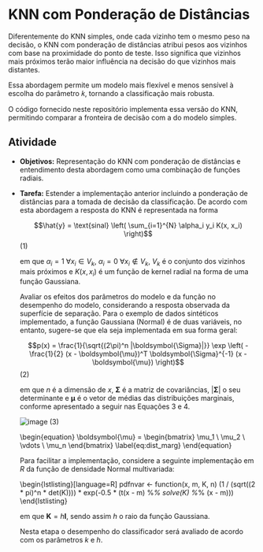# KNN com Ponderação de Distâncias

Diferentemente do KNN simples, onde cada vizinho tem o mesmo peso na decisão, o KNN com ponderação de distâncias atribui pesos aos vizinhos com base na proximidade do ponto de teste. Isso significa que vizinhos mais próximos terão maior influência na decisão do que vizinhos mais distantes.

Essa abordagem permite um modelo mais flexível e menos sensível à escolha do parâmetro 𝑘, tornando a classificação mais robusta.

O código fornecido neste repositório implementa essa versão do KNN, permitindo comparar a fronteira de decisão com a do modelo simples.

## Atividade

- **Objetivos:** Representação do KNN com ponderação de distâncias e entendimento desta abordagem como uma combinação de funções radiais.
- **Tarefa:** Estender a implementação anterior incluindo a ponderação de distâncias para a tomada de decisão da classificação. De acordo com esta abordagem a resposta do KNN é representada na forma
  
  $$\hat{y} = \text{sinal} \left( \sum_{i=1}^{N} \alpha_i y_i K(x, x_i) \right)$$ (1)
  
  em que $\alpha_i = 1 \ \forall x_i \in  V_k$, $\alpha_i = 0 \ \forall x_i \notin  V_k$, $V_k$ é o conjunto dos vizinhos mais próximos e $K(x, x_i)$ é um função de kernel radial na forma de uma função Gaussiana.

    Avaliar os efeitos dos parâmetros do modelo e da função no desempenho do modelo, considerando a resposta observada da superfície de separação. Para o exemplo de dados sintéticos implementado, a função Gaussiana (Normal) é de duas variáveis, no entanto, sugere-se que ela seja implementada em sua forma geral:
  
  $$p(x) = \frac{1}{\sqrt{(2\pi)^n |\boldsymbol{\Sigma}|}} \exp \left( -\frac{1}{2} (x - \boldsymbol{\mu})^T \boldsymbol{\Sigma}^{-1} (x - \boldsymbol{\mu}) \right)$$ (2)

  em que $n$ é a dimensão de $x$, $\boldsymbol{\Sigma}$ é a matriz de covariâncias, $|\boldsymbol{\Sigma}|$ o seu determinante e $\boldsymbol{\mu}$ é o vetor de médias das distribuições marginais, conforme apresentado a seguir nas Equações 3 e 4.

  ![image](https://github.com/user-attachments/assets/8a3f3db0-7be3-40d8-9760-28513eb1b2f3) (3)



    \begin{equation}
        \boldsymbol{\mu} =
        \begin{bmatrix}
            \mu_1 \\
            \mu_2 \\
            \vdots \\
            \mu_n
        \end{bmatrix}
        \label{eq:dist_marg}
    \end{equation}

    Para facilitar a implementação, considere a seguinte implementação em $R$ da função de densidade Normal multivariada:

    \begin{lstlisting}[language=R]
        pdfnvar <- function(x, m, K, n) (1 / (sqrt((2 * pi)^n * det(K)))) * exp(-0.5 * (t(x - m) %*% solve(K) %*% (x - m)))
    \end{lstlisting}

    em que $\boldsymbol{K} = h\boldsymbol{I}$, sendo assim $h$ o raio da função Gaussiana.

    Nesta etapa o desempenho do classificador será avaliado de acordo com os parâmetros $k$ e $h$.
